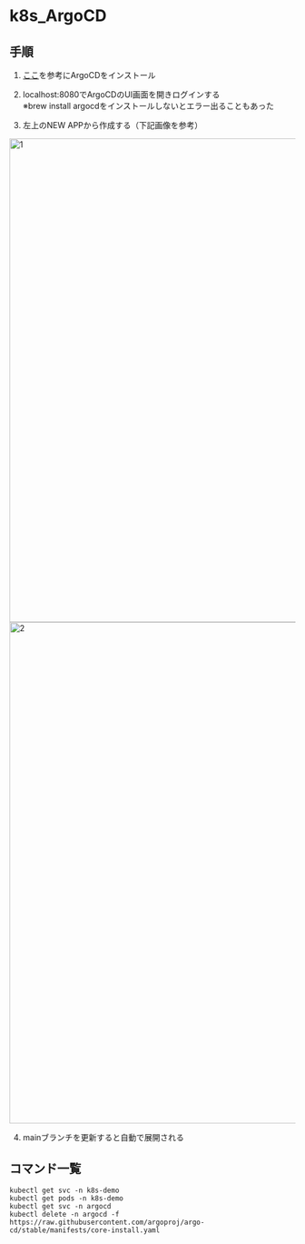 # k8s_ArgoCD

## 手順

1. [ここ](https://github.com/argoproj/argo-cd/blob/master/docs/getting_started.md)を参考にArgoCDをインストール

2. localhost:8080でArgoCDのUI画面を開きログインする  
※brew install argocdをインストールしないとエラー出ることもあった
   
3. 左上のNEW APPから作成する（下記画像を参考）

<img width="851" alt="1" src="https://user-images.githubusercontent.com/63485252/178106262-46251697-9aa8-4444-9f28-677e24e4d61f.png">
<img width="882" alt="2" src="https://user-images.githubusercontent.com/63485252/178106265-4ab7a8ff-d02a-49ea-a606-23ed62fb24b9.png">

4. mainブランチを更新すると自動で展開される


## コマンド一覧

`kubectl get svc -n k8s-demo`  
`kubectl get pods -n k8s-demo`  
`kubectl get svc -n argocd`  
`kubectl delete -n argocd -f https://raw.githubusercontent.com/argoproj/argo-cd/stable/manifests/core-install.yaml`  
